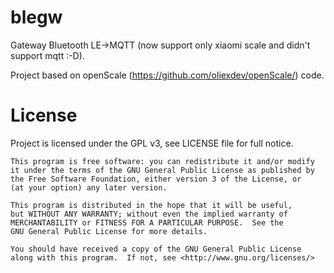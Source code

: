 # blegw
Gateway Bluetooth LE->MQTT (now support only xiaomi scale and didn't support mqtt :-D).

Project based on openScale (https://github.com/oliexdev/openScale/) code.

# License

Project is licensed under the GPL v3, see LICENSE file for full notice.
    
    This program is free software: you can redistribute it and/or modify
    it under the terms of the GNU General Public License as published by
    the Free Software Foundation, either version 3 of the License, or
    (at your option) any later version.

    This program is distributed in the hope that it will be useful,
    but WITHOUT ANY WARRANTY; without even the implied warranty of
    MERCHANTABILITY or FITNESS FOR A PARTICULAR PURPOSE.  See the
    GNU General Public License for more details.

    You should have received a copy of the GNU General Public License
    along with this program.  If not, see <http://www.gnu.org/licenses/>
